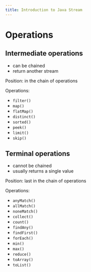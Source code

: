 ```yaml
---
title: Introduction to Java Stream
---
```


# Operations

## Intermediate operations

- can be chained
- return another stream

Position: in the chain of operations

Operations:

- `filter()`
- `map()`
- `flatMap()`
- `distinct()`
- `sorted()`
- `peek()`
- `limit()`
- `skip()`

## Terminal operations

- cannot be chained
- usually returns a single value

Position: last in the chain of operations

Operations:

- `anyMatch()`
- `allMatch()`
- `noneMatch()`
- `collect()`
- `count()`
- `findAny()`
- `findFirst()`
- `forEach()`
- `min()`
- `max()`
- `reduce()`
- `toArray()`
- `toList()`
